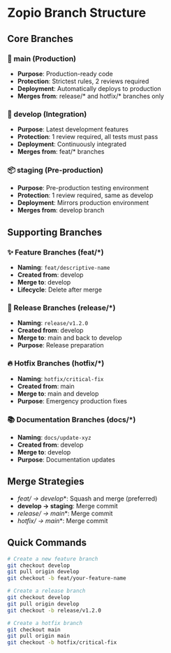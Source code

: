 # Zopio Branch Structure

## Core Branches

### 🚀 main (Production)
- **Purpose**: Production-ready code
- **Protection**: Strictest rules, 2 reviews required
- **Deployment**: Automatically deploys to production
- **Merges from**: release/* and hotfix/* branches only

### 🔧 develop (Integration)
- **Purpose**: Latest development features
- **Protection**: 1 review required, all tests must pass
- **Deployment**: Continuously integrated
- **Merges from**: feat/* branches

### 📦 staging (Pre-production)
- **Purpose**: Pre-production testing environment
- **Protection**: 1 review required, same as develop
- **Deployment**: Mirrors production environment
- **Merges from**: develop branch

## Supporting Branches

### ✨ Feature Branches (feat/*)
- **Naming**: `feat/descriptive-name`
- **Created from**: develop
- **Merge to**: develop
- **Lifecycle**: Delete after merge

### 🚀 Release Branches (release/*)
- **Naming**: `release/v1.2.0`
- **Created from**: develop
- **Merge to**: main and back to develop
- **Purpose**: Release preparation

### 🔥 Hotfix Branches (hotfix/*)
- **Naming**: `hotfix/critical-fix`
- **Created from**: main
- **Merge to**: main and develop
- **Purpose**: Emergency production fixes

### 📚 Documentation Branches (docs/*)
- **Naming**: `docs/update-xyz`
- **Created from**: develop
- **Merge to**: develop
- **Purpose**: Documentation updates

## Merge Strategies

- **feat/* → develop**: Squash and merge (preferred)
- **develop → staging**: Merge commit
- **release/* → main**: Merge commit
- **hotfix/* → main**: Merge commit

## Quick Commands

```bash
# Create a new feature branch
git checkout develop
git pull origin develop
git checkout -b feat/your-feature-name

# Create a release branch
git checkout develop
git pull origin develop
git checkout -b release/v1.2.0

# Create a hotfix branch
git checkout main
git pull origin main
git checkout -b hotfix/critical-fix
```